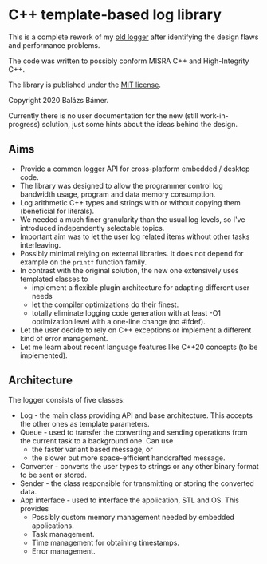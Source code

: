 # C++ template-based log library

This is a complete rework of my [old logger](https://github.com/balazs-bamer/cpp-logger/tree/old/) after identifying the design flaws and performance problems.

The code was written to possibly conform MISRA C++ and High-Integrity C++.

The library is published under the [MIT license](https://opensource.org/licenses/MIT).

Copyright 2020 Balázs Bámer.

Currently there is no user documentation for the new (still work-in-progress) solution, just some hints about the ideas behind the design.

## Aims

- Provide a common logger API for cross-platform embedded / desktop code.
- The library was designed to allow the programmer control log bandwidth usage, program and data memory consumption.
- Log arithmetic C++ types and strings with or without copying them (beneficial for literals).
- We needed a much finer granularity than the usual log levels, so I've introduced independently selectable topics.
- Important aim was to let the user log related items without other tasks interleaving.
- Possibly minimal relying on external libraries. It does not depend for example on the `printf` function family.
- In contrast with the original solution, the new one extensively uses templated classes to
  - implement a flexible plugin architecture for adapting different user needs
  - let the compiler optimizations do their finest.
  - totally eliminate logging code generation with at least -O1 optimization level with a one-line change (no #ifdef).
- Let the user decide to rely on C++ exceptions or implement a different kind of error management.
- Let me learn about recent language features like C++20 concepts (to be implemented).

## Architecture

The logger consists of five classes:
- Log - the main class providing API and base architecture. This accepts the other ones as template parameters.
- Queue - used to transfer the converting and sending operations from the current task to a background one. Can use
  - the faster variant based message, or
  - the slower but more space-efficient handcrafted message.
- Converter - converts the user types to strings or any other binary format to be sent or stored.
- Sender - the class responsible for transmitting or storing the converted data.
- App interface - used to interface the application, STL and OS. This provides
  - Possibly custom memory management needed by embedded applications.
  - Task management.
  - Time management for obtaining timestamps.
  - Error management.


